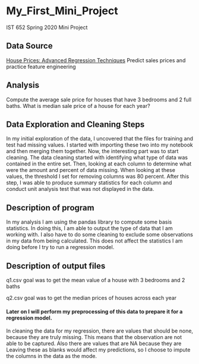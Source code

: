 # My_First_Mini_Project
 IST 652 Spring 2020 Mini Project

## Data Source
[House Prices: Advanced Regression Techniques](https://www.kaggle.com/c/house-prices-advanced-regression-techniques)
Predict sales prices and practice feature engineering

## Analysis
Compute the average sale price for houses that have 3 bedrooms and 2 full baths.
What is median sale price of a house for each year?


## Data Exploration and Cleaning Steps
In my initial exploration of the data, I uncovered that the files for training and test had missing values. I started with importing these two into my notebook and then merging them together. Now, the interesting part was to start cleaning. The data cleaning started with identifying what type of data was contained in the entire set. Then, looking at each column to determine what were the amount and percent of data missing. When looking at these values, the threshold I set for removing columns was 80 percent. After this step, I was able to produce summary statistics for each column and conduct unit analysis test that was not displayed in the data.

## Description of program
In my analysis I am using the pandas library to compute some basis statistics. In doing this, I am able to output the type of data that I am working with. I also have to do some cleaning to exclude some observations in my data from being calculated. This does not affect the statistics I am doing before I try to run a regression model. 

## Description of output files

q1.csv goal was to get the mean value of a house with 3 bedrooms and 2 baths

q2.csv goal was to get the median prices of houses across each year


#### Later on I will perform my preprocessing of this data to prepare it for a regression model.
In cleaning the data for my regression, there are values that should be none, because they are truly missing. This means that the observation are not able to be captured. Also there are values that are NA because they are  Leaving these as blanks would affect my predictions, so I choose to impute the columns in the data as the mode. 
